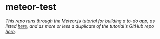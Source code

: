 # meteor-test

*This repo runs through the Meteor.js tutorial for building a to-do app, as listed [here](https://www.meteor.com/install), and as more or less a duplicate of the tutorial's GitHub repo [here](https://github.com/meteor/simple-todos/).*
